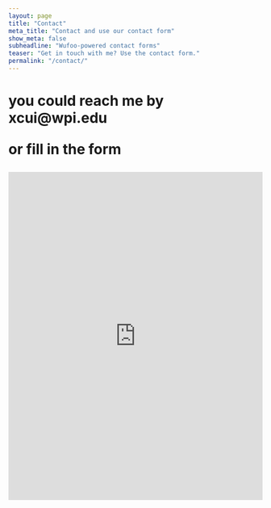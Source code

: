 ```yaml
---
layout: page
title: "Contact"
meta_title: "Contact and use our contact form"
show_meta: false
subheadline: "Wufoo-powered contact forms"
teaser: "Get in touch with me? Use the contact form."
permalink: "/contact/"
---
```


<h1> you could reach me by xcui@wpi.edu 

or fill in the form


<div class="panel">
<iframe width="100%" height="650" frameborder="0" scrolling="no" src="https://xiongyicui.wufoo.com/forms/untitled-form/"></iframe>
</div>



 [1]: http://www.wufoo.com/

